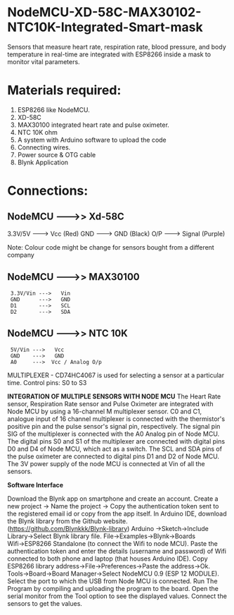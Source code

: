 # NodeMCU-XD-58C-MAX30102-NTC10K-Integrated-Smart-mask
Sensors that measure heart rate, respiration rate, blood pressure, and body temperature in real-time are integrated with ESP8266 inside a mask to monitor vital parameters.



# Materials required:

1) ESP8266 like NodeMCU.
2) XD-58C
3) MAX30100 integrated heart rate and pulse oximeter.
4) NTC 10K ohm
5) A system with Arduino software to upload the code
6) Connecting wires.
7) Power source & OTG cable 
8) Blynk Application

# Connections:

   NodeMCU --->>  Xd-58C
  -----------------------  
  3.3V/5V --->   Vcc (Red)
  GND     --->   GND (Black)
  O/P     --->   Signal (Purple)

Note: Colour code might be change for sensors bought from a different company
  
  
   NodeMCU --->>  MAX30100
  -----------------------  
     3.3V/Vin --->   Vin 
     GND      --->   GND
     D1       --->   SCL
     D2       --->   SDA
   
     
   NodeMCU --->>  NTC 10K
  -----------------------  
     5V/Vin --->   Vcc
     GND    --->   GND
     A0     --->  Vcc / Analog O/p
     
  MULTIPLEXER - CD74HC4067 is used for selecting a sensor at a particular time. 
  Control pins: S0 to S3
  
**INTEGRATION OF MULTIPLE SENSORS WITH NODE MCU**
The Heart Rate sensor, Respiration Rate sensor and Pulse Oximeter are integrated with Node MCU by using a 16-channel M multiplexer sensor. 
C0  and C1, analogue input of 16 channel multiplexer is connected with the thermistor's positive pin and the pulse sensor's signal pin, respectively.
The signal pin SIG of the multiplexer is connected with the A0 Analog pin of Node MCU. 
The digital pins S0 and S1 of the multiplexer are connected with digital pins D0 and D4 of Node MCU, which act as a switch.
The SCL and SDA pins of the pulse oximeter are connected to digital pins D1 and D2 of Node MCU. 
The 3V power supply of the node MCU is connected at Vin of all the sensors. 


  **Software Interface**
  
Download the Blynk app on smartphone and create an account. 
Create a new project → Name the project → Copy the authentication token sent to the registered email id or copy from the app itself. 
In Arduino IDE, download the Blynk library from the Github website. (https://github.com/Blynkkk/Blynk-library) 
Arduino →Sketch→Include Library→Select Blynk library file.
File→Examples→Blynk→Boards Wifi→ESP8266 Standalone (to connect the Wifi to node MCU).
Paste the authentication token and enter the details (username and password) of Wifi connected to both phone and laptop (that houses Arduino IDE). 
Copy ESP8266 library address→File→Preferences→Paste the address→Ok.
Tools→Board→Board Manager→Select NodeMCU 0.9 (ESP 12 MODULE).
Select the port to which the USB from Node MCU is connected.
Run The Program by compiling and uploading the program to the board.
Open the serial monitor from the Tool option to see the displayed values.
Connect the sensors to get the values.
